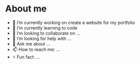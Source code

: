 # About me 

- 🔭 I’m currently working on create a website for my portfolio 
- 🌱 I’m currently learning to code
- 👯 I’m looking to collaborate on ...
- 🤔 I’m looking for help with ...
- 💬 Ask me about ...
- 📫 How to reach me: ...
- ⚡ Fun fact: ...
  
